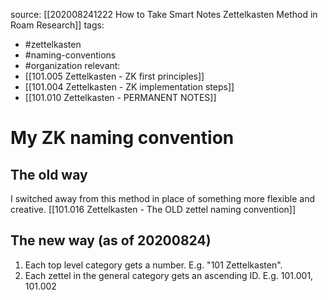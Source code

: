 source: [[202008241222 How to Take Smart Notes Zettelkasten Method in Roam Research]]
tags: 
- #zettelkasten
- #naming-conventions
- #organization 
relevant:
- [[101.005 Zettelkasten - ZK first principles]]
- [[101.004 Zettelkasten - ZK implementation steps]]
- [[101.010 Zettelkasten - PERMANENT NOTES]]

# My ZK naming convention

## The old way

I switched away from this method in place of something more flexible and creative.
[[101.016 Zettelkasten - The OLD zettel naming convention]]

## The new way (as of 20200824)

1. Each top level category gets a number. E.g. "101 Zettelkasten".
2. Each zettel in the general category gets an ascending ID. E.g. 101.001, 101.002


